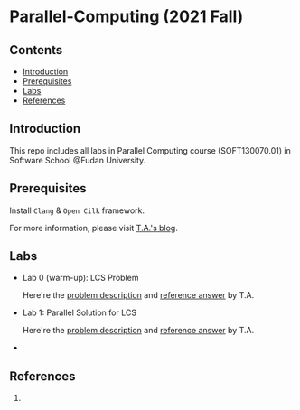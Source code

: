 # Parallel-Computing (2021 Fall)
##  Contents

* [Introduction](#introduction)
* [Prerequisites](#prerequisites)
* [Labs](#labs)
* [References](#references)



## Introduction

This repo includes all labs in Parallel Computing course (SOFT130070.01) in Software School @Fudan University.




## Prerequisites

Install `Clang` & `Open Cilk` framework.

For more information, please visit [T.A.'s blog](https://www.yuque.com/u22299940/kvfq2y/lu78ke).



## Labs

- Lab 0 (warm-up): LCS Problem

  Here're the [problem description](https://www.yuque.com/u22299940/kvfq2y/zuqkcm) and [reference answer](https://www.yuque.com/u22299940/kvfq2y/svgbif) by T.A.

- Lab 1: Parallel Solution for LCS

  Here're the [problem description](https://www.yuque.com/u22299940/kvfq2y/vc65so) and [reference answer]() by T.A.

- 



## References

1. 

